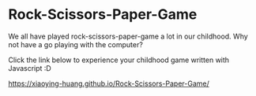# Rock-Scissors-Paper-Game
We all have played rock-scissors-paper-game a lot in our childhood.
Why not have a go playing with the computer?

Click the link below to experience your childhood game written with Javascript :D

https://xiaoying-huang.github.io/Rock-Scissors-Paper-Game/
